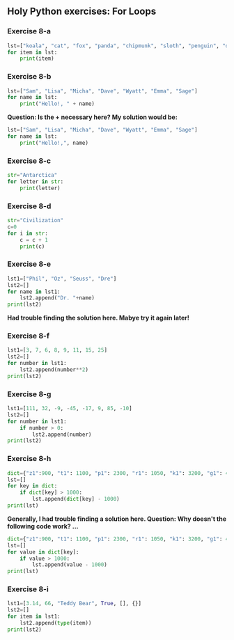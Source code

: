 ## Holy Python exercises: For Loops
### Exercise 8-a
```python
lst=["koala", "cat", "fox", "panda", "chipmunk", "sloth", "penguin", "dolphin"]
for item in lst:
    print(item)
```

### Exercise 8-b
```python
lst=["Sam", "Lisa", "Micha", "Dave", "Wyatt", "Emma", "Sage"]
for name in lst:
    print("Hello!, " + name)
```
**Question: Is the + necessary here? My solution would be:**
```python
lst=["Sam", "Lisa", "Micha", "Dave", "Wyatt", "Emma", "Sage"]
for name in lst:
    print("Hello!,", name)
```

### Exercise 8-c
```python
str="Antarctica"
for letter in str:
    print(letter)
```

### Exercise 8-d
```python
str="Civilization"
c=0
for i in str:
    c = c + 1
    print(c)
```

### Exercise 8-e
```python
lst1=["Phil", "Oz", "Seuss", "Dre"]
lst2=[]
for name in lst1:
    lst2.append("Dr. "+name)
print(lst2)
```
**Had trouble finding the solution here. Mabye try it again later!**

### Exercise 8-f
```python
lst1=[3, 7, 6, 8, 9, 11, 15, 25]
lst2=[]
for number in lst1:
    lst2.append(number**2)
print(lst2)
```

### Exercise 8-g
```python
lst1=[111, 32, -9, -45, -17, 9, 85, -10]
lst2=[]
for number in lst1:
    if number > 0:
        lst2.append(number)
print(lst2)
```

### Exercise 8-h
```python
dict={"z1":900, "t1": 1100, "p1": 2300, "r1": 1050, "k1": 3200, "g1": 400}
lst=[]
for key in dict:
    if dict[key] > 1000:
        lst.append(dict[key] - 1000)
print(lst)
```
**Generally, I had trouble finding a solution here. Question: Why doesn't the following code work? ...**
```python
dict={"z1":900, "t1": 1100, "p1": 2300, "r1": 1050, "k1": 3200, "g1": 400}
lst=[]
for value in dict[key]:
    if value > 1000:
        lst.append(value - 1000)
print(lst)
```

### Exercise 8-i
```python
lst1=[3.14, 66, "Teddy Bear", True, [], {}]
lst2=[]
for item in lst1:
    lst2.append(type(item))
print(lst2)
```
